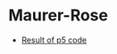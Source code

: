 # Maurer-Rose

- [Result of p5 code](http://manojtummala.github.io/Maurer-Rose/Maurer-Rose--js/index.html)



